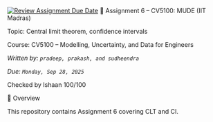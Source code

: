 [![Review Assignment Due Date](https://classroom.github.com/assets/deadline-readme-button-22041afd0340ce965d47ae6ef1cefeee28c7c493a6346c4f15d667ab976d596c.svg)](https://classroom.github.com/a/jiasWX1f)
📘 Assignment 6 – CV5100: MUDE (IIT Madras)

Topic: Central limit theorem, confidence intervals

Course: CV5100 – Modelling, Uncertainty, and Data for Engineers


*Written by: `pradeep, prakash, and sudheendra`*

*Due: `Monday, Sep 28, 2025`*

Checked by Ishaan 100/100

🚀 Overview

This repository contains Assignment 6 covering CLT and CI.  







